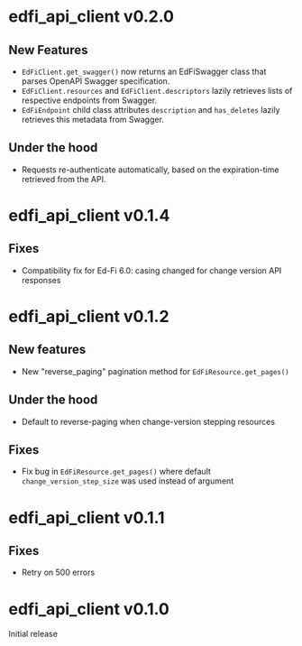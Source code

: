 # edfi_api_client v0.2.0
## New Features
- `EdFiClient.get_swagger()` now returns an EdFiSwagger class that parses OpenAPI Swagger specification.
- `EdFiClient.resources` and `EdFiClient.descriptors` lazily retrieves lists of respective endpoints from Swagger.
- `EdFiEndpoint` child class attributes `description` and `has_deletes` lazily retrieves this metadata from Swagger.

## Under the hood
- Requests re-authenticate automatically, based on the expiration-time retrieved from the API.


# edfi_api_client v0.1.4
## Fixes
- Compatibility fix for Ed-Fi 6.0: casing changed for change version API responses


# edfi_api_client v0.1.2
## New features
- New "reverse_paging" pagination method for `EdFiResource.get_pages()`

## Under the hood
- Default to reverse-paging when change-version stepping resources

## Fixes
- Fix bug in `EdFiResource.get_pages()` where default `change_version_step_size` was used instead of argument


# edfi_api_client v0.1.1
## Fixes
- Retry on 500 errors


# edfi_api_client v0.1.0
Initial release
